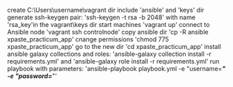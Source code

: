 create C:\Users\username\vagrant dir include 'ansible' and 'keys' dir
generate ssh-keygen pair: 'ssh-keygen -t rsa -b 2048' with name 'rsa_key'in the vagrant\keys dir
start machines 'vagrant up'
connect to Ansible node 'vagrant ssh controlnode'
copy ansible dir 'cp -R ansible xpaste_practicum_app'
cnange permissions 'chmod 775 xpaste_practicum_app'
go to the new dir 'cd xpaste_practicum_app'
install ansible galaxy collections and roles: 'ansible-galaxy collection install -r requirements.yml' and 'ansible-galaxy role install -r requirements.yml'
run playbook with parameters: 'ansible-playbook playbook.yml -e "username=***" -e "password=***"'
